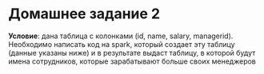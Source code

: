 # Домашнее задание 2

**Условие**: дана таблица с колонками (id, name, salary, managerid). Необходимо написать код на spark, который создает эту таблицу (данные указаны ниже) и в результате выдаст таблицу, в которой будут имена сотрудников, которые зарабатывают больше своих менеджеров
